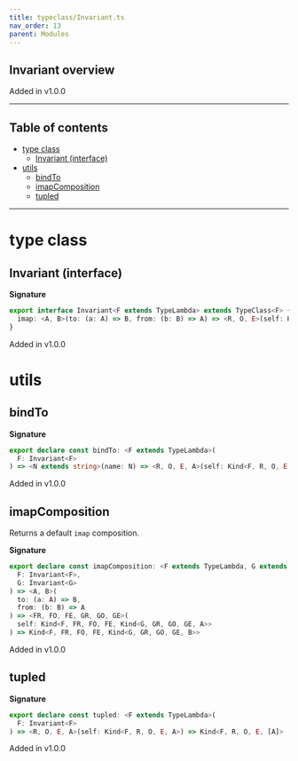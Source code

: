 ```yaml
---
title: typeclass/Invariant.ts
nav_order: 13
parent: Modules
---
```


## Invariant overview

Added in v1.0.0

---

<h2 class="text-delta">Table of contents</h2>

- [type class](#type-class)
  - [Invariant (interface)](#invariant-interface)
- [utils](#utils)
  - [bindTo](#bindto)
  - [imapComposition](#imapcomposition)
  - [tupled](#tupled)

---

# type class

## Invariant (interface)

**Signature**

```ts
export interface Invariant<F extends TypeLambda> extends TypeClass<F> {
  imap: <A, B>(to: (a: A) => B, from: (b: B) => A) => <R, O, E>(self: Kind<F, R, O, E, A>) => Kind<F, R, O, E, B>
}
```

Added in v1.0.0

# utils

## bindTo

**Signature**

```ts
export declare const bindTo: <F extends TypeLambda>(
  F: Invariant<F>
) => <N extends string>(name: N) => <R, O, E, A>(self: Kind<F, R, O, E, A>) => Kind<F, R, O, E, { [K in N]: A }>
```

Added in v1.0.0

## imapComposition

Returns a default `imap` composition.

**Signature**

```ts
export declare const imapComposition: <F extends TypeLambda, G extends TypeLambda>(
  F: Invariant<F>,
  G: Invariant<G>
) => <A, B>(
  to: (a: A) => B,
  from: (b: B) => A
) => <FR, FO, FE, GR, GO, GE>(
  self: Kind<F, FR, FO, FE, Kind<G, GR, GO, GE, A>>
) => Kind<F, FR, FO, FE, Kind<G, GR, GO, GE, B>>
```

Added in v1.0.0

## tupled

**Signature**

```ts
export declare const tupled: <F extends TypeLambda>(
  F: Invariant<F>
) => <R, O, E, A>(self: Kind<F, R, O, E, A>) => Kind<F, R, O, E, [A]>
```

Added in v1.0.0
